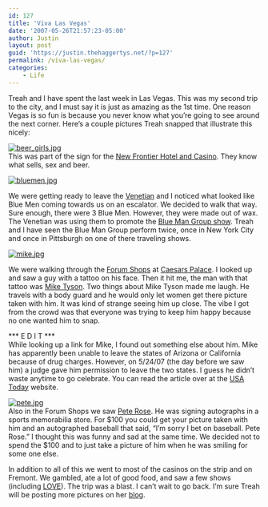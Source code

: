 ```yaml
---
id: 127
title: 'Viva Las Vegas'
date: '2007-05-26T21:57:23-05:00'
author: Justin
layout: post
guid: 'https://justin.thehaggertys.net/?p=127'
permalink: /viva-las-vegas/
categories:
    - Life
---
```


Treah and I have spent the last week in Las Vegas. This was my second trip to the city, and I must say it is just as amazing as the 1st time. One reason Vegas is so fun is because you never know what you’re going to see around the next corner. Here’s a couple pictures Treah snapped that illustrate this nicely:

[![beer_girls.jpg](https://justin.thehaggertys.net/wp-content/uploads/2007/05/beer_girls.jpg)](https://justin.thehaggertys.net/wp-content/uploads/2007/05/beer_girls.jpg "beer_girls.jpg")  
This was part of the sign for the [New Frontier Hotel and Casino](http://www.frontierlv.com/). They know what sells, sex and beer.

[![bluemen.jpg](https://justin.thehaggertys.net/wp-content/uploads/2007/05/bluemen.jpg)](https://justin.thehaggertys.net/wp-content/uploads/2007/05/bluemen.jpg "bluemen.jpg")

We were getting ready to leave the [Venetian](http://www.venetian.com/) and I noticed what looked like Blue Men coming towards us on an escalator. We decided to walk that way. Sure enough, there were 3 Blue Men. However, they were made out of wax. The Venetian was using them to promote the [Blue Man Group show](http://www.blueman.com/ticketinfo/lasvegas/index.shtml). Treah and I have seen the Blue Man Group perform twice, once in New York City and once in Pittsburgh on one of there traveling shows.

[![mike.jpg](https://justin.thehaggertys.net/wp-content/uploads/2007/05/mike.jpg)](https://justin.thehaggertys.net/wp-content/uploads/2007/05/mike.jpg "mike.jpg")

We were walking through the [Forum Shops](http://www.harrahs.com/casinos/caesars-palace/casino-misc/the-forum-shops-detail.html) at [Caesars Palace](http://www.harrahs.com/casinos/caesars-palace/hotel-casino/property-home.shtml). I looked up and saw a guy with a tattoo on his face. Then it hit me, the man with that tattoo was [Mike Tyson](http://en.wikipedia.org/wiki/Mike_Tyson). Two things about Mike Tyson made me laugh. He travels with a body guard and he would only let women get there picture taken with him. It was kind of strange seeing him up close. The vibe I got from the crowd was that everyone was trying to keep him happy because no one wanted him to snap.

\*\*\* E D I T \*\*\*  
While looking up a link for Mike, I found out something else about him. Mike has apparently been unable to leave the states of Arizona or California because of drug charges. However, on 5/24/07 (the day before we saw him) a judge gave him permission to leave the two states. I guess he didn’t waste anytime to go celebrate. You can read the article over at the [USA Today](http://www.usatoday.com/sports/boxing/2007-05-24-tyson-hearing_N.htm) website.

[![pete.jpg](https://justin.thehaggertys.net/wp-content/uploads/2007/05/pete.jpg)](https://justin.thehaggertys.net/wp-content/uploads/2007/05/pete.jpg "pete.jpg")  
Also in the Forum Shops we saw [Pete Rose](http://en.wikipedia.org/wiki/Pete_Rose). He was signing autographs in a sports memorabilia store. For $100 you could get your picture taken with him and an autographed baseball that said, “I’m sorry I bet on baseball. Pete Rose.” I thought this was funny and sad at the same time. We decided not to spend the $100 and to just take a picture of him when he was smiling for some one else.

In addition to all of this we went to most of the casinos on the strip and on Fremont. We gambled, ate a lot of good food, and saw a few shows (including [LOVE](http://www.cirquedusoleil.com/CirqueDuSoleil/en/showstickets/love/intro/intro.htm)). The trip was a blast. I can’t wait to go back. I’m sure Treah will be posting more pictures on her [blog](http://www.treah.com/).